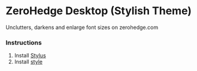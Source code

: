 # ZeroHedge Desktop (Stylish Theme)

Unclutters, darkens and enlarge font sizes on zerohedge.com

### Instructions

1. Install [Stylus][stylus]
2. Install [style][install]

[stylus]: https://add0n.com/stylus.html
[install]: https://github.com/aemxn/stylish-themes/raw/master/zerohedge-desktop/zerohedge-desktop.user.css